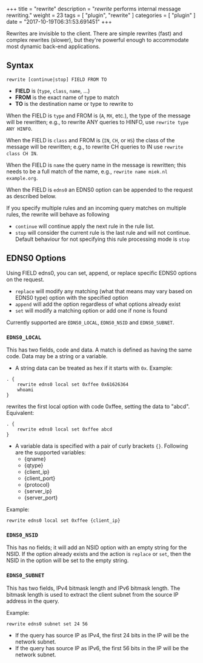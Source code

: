 +++
title = "rewrite"
description = "*rewrite* performs internal message rewriting."
weight = 23
tags = [ "plugin", "rewrite" ]
categories = [ "plugin" ]
date = "2017-10-19T06:31:53.691451"
+++

Rewrites are invisible to the client. There are simple rewrites (fast) and complex rewrites
(slower), but they're powerful enough to accommodate most dynamic back-end applications.

## Syntax

~~~
rewrite [continue|stop] FIELD FROM TO
~~~

* **FIELD** is (`type`, `class`, `name`, ...)
* **FROM** is the exact name of type to match
* **TO** is the destination name or type to rewrite to

When the FIELD is `type` and FROM is (`A`, `MX`, etc.), the type of the message will be rewritten;
e.g., to rewrite ANY queries to HINFO, use `rewrite type ANY HINFO`.

When the FIELD is `class` and FROM is (`IN`, `CH`, or `HS`) the class of the message will be
rewritten; e.g., to rewrite CH queries to IN use `rewrite class CH IN`.

When the FIELD is `name` the query name in the message is rewritten; this
needs to be a full match of the name, e.g., `rewrite name miek.nl example.org`.

When the FIELD is `edns0` an EDNS0 option can be appended to the request as described below.

If you specify multiple rules and an incoming query matches on multiple rules, the rewrite
will behave as following
* `continue` will continue apply the next rule in the rule list. 
* `stop` will consider the current rule is the last rule and will not continue.  Default behaviour
for not specifying this rule processing mode is `stop`

## EDNS0 Options

Using FIELD edns0, you can set, append, or replace specific EDNS0 options on the request.

* `replace` will modify any matching (what that means may vary based on EDNS0 type) option with the specified option
* `append` will add the option regardless of what options already exist
* `set` will modify a matching option or add one if none is found

Currently supported are `EDNS0_LOCAL`, `EDNS0_NSID` and `EDNS0_SUBNET`.

### `EDNS0_LOCAL`

This has two fields, code and data. A match is defined as having the same code. Data may be a string or a variable.  

* A string data can be treated as hex if it starts with `0x`. Example:

~~~ corefile
. {
    rewrite edns0 local set 0xffee 0x61626364
    whoami
}
~~~

rewrites the first local option with code 0xffee, setting the data to "abcd". Equivalent:

~~~ corefile
. {
    rewrite edns0 local set 0xffee abcd
}
~~~

* A variable data is specified with a pair of curly brackets `{}`. Following are the supported variables:
    * {qname}
    * {qtype}
    * {client_ip}
    * {client_port}
    * {protocol}
    * {server_ip}
    * {server_port}

Example:

~~~
rewrite edns0 local set 0xffee {client_ip}
~~~

### `EDNS0_NSID`

This has no fields; it will add an NSID option with an empty string for the NSID. If the option already exists
and the action is `replace` or `set`, then the NSID in the option will be set to the empty string.

### `EDNS0_SUBNET`

This has two fields,  IPv4 bitmask length and IPv6 bitmask length. The bitmask
length is used to extract the client subnet from the source IP address in the query. 

Example:

~~~
rewrite edns0 subnet set 24 56
~~~

* If the query has source IP as IPv4, the first 24 bits in the IP will be the network subnet.
* If the query has source IP as IPv6, the first 56 bits in the IP will be the network subnet.
